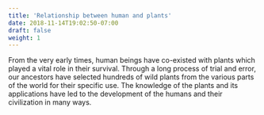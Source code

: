 ```yaml
---
title: 'Relationship between human and plants'
date: 2018-11-14T19:02:50-07:00
draft: false
weight: 1
---
```

From the very early times, human beings have co-existed with plants which played a vital role in their survival. Through a long process of trial and error, our ancestors have selected hundreds of wild plants from the various parts of the world for their specific use. The knowledge of the plants and its applications have led to the development of the humans and their civilization in many ways.